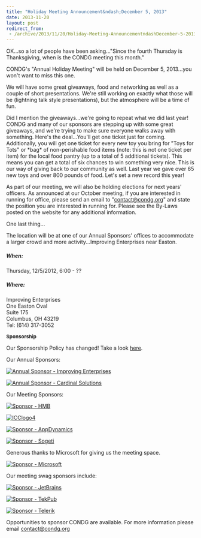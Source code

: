 ```yaml
---
title: "Holiday Meeting Announcement&ndash;December 5, 2013"
date: 2013-11-20
layout: post
redirect_from:
 - /archive/2013/11/20/Holiday-Meeting-AnnouncementndashDecember-5-2013.aspx
---
```



OK...so a lot of people have been asking..."Since the fourth Thursday is Thanksgiving, when is the CONDG meeting this month."



CONDG's "Annual Holiday Meeting" will be held on December 5, 2013...you won't want to miss this one.



We will have some great giveaways, food and networking as well as a couple of short presentations. We're still working on exactly what those will be (lightning talk style presentations), but the atmosphere will be a time of fun.



Did I mention the giveaways...we're going to repeat what we did last year!      
CONDG and many of our sponsors are stepping up with some great giveaways, and we're trying to make sure everyone walks away with something. Here's the deal...You'll get one ticket just for coming. Additionally, you will get one ticket for every new toy you bring for "Toys for Tots" or \*bag\* of non-perishable food items (note: this is not one ticket per item) for the local food pantry (up to a total of 5 additional tickets). This means you can get a total of six chances to win something very nice. This is our way of giving back to our community as well. Last year we gave over 65 new toys and over 800 pounds of food. Let's set a new record this year!



As part of our meeting, we will also be holding elections for next years'      
officers. As announced at our October meeting, if you are interested in running for office, please send an email to "contact@condg.org" and state the position you are interested in running for. Please see the By-Laws posted on the website for any additional information.



One last thing...



The location will be at one of our Annual Sponsors' offices to accommodate a larger crowd and more activity...Improving Enterprises near Easton.


##### When:


Thursday, 12/5/2012, 6:00 - ??


##### Where:


Improving Enterprises      
One Easton Oval       
Suite 175       
Columbus, OH 43219       
Tel: (614) 317-3052



**<font size="2">Sponsorship</font>**



Our Sponsorship Policy has changed! Take a look [here](http://www.condg.org/documents/Sponsorship%20Policy.pdf).



Our Annual Sponsors:



[![Annual Sponsor - Improving Enterprises](http://condg.org/images/condg_org/Windows-Live-Writer/January-2013-Meeting-Announcement--_DBCD/clip_image0013_836cae65-6416-43f8-9634-cdf52c5f00a8.jpg "Annual Sponsor - Improving Enterprises")](http://www.improvingenterprises.com)



[![Annual Sponsor - Cardinal Solutions](http://condg.org/images/condg_org/Windows-Live-Writer/April-2013-Meeting-Announcement---MSMQ-a_B4CC/cardinal_color_tagline3_aa7a59d8-6af9-4071-a3c6-715999b671b0.jpg "Annual Sponsor - Cardinal Solutions")](http://www.cardinalsolutions.com)



Our Meeting Sponsors:



[![Sponsor - HMB](http://condg.org/images/condg_org/Windows-Live-Writer/January-2013-Meeting-Announcement--_DBCD/clip_image0033_345d4739-b377-4eef-b0cc-de2ce488a588.png "Sponsor - HMB")](http://hmbnet.com)



[![ICClogo4](http://condg.org/images/condg_org/Windows-Live-Writer/Holiday-Meeting-AnnouncementDecember-5-2_BA53/ICClogo4_ee4e074b-453b-4144-bd2b-d118159a6e60.jpg "ICClogo4")](http://www.icctechnology.com/)



[![Sponsor - AppDynamics](http://condg.org/images/condg_org/Windows-Live-Writer/January-2013-Meeting-Announcement--_DBCD/clip_image0053_2dcab694-3305-4217-bd01-3197dce29f31.png "Sponsor - AppDynamics")](http://www.appdynamics.com)



[![Sponsor - Sogeti](http://condg.org/images/condg_org/Windows-Live-Writer/January-2013-Meeting-Announcement--_DBCD/sogeticolor_small_thumb.gif "Sponsor - Sogeti")](http://us.sogeti.com)



Generous thanks to Microsoft for giving us the meeting space.



[![Sponsor - Microsoft](http://condg.org/images/condg_org/Windows-Live-Writer/January-2013-Meeting-Announcement--_DBCD/clip_image0063_017112b5-ebbc-4d6b-9105-9a99563d1af4.png "Sponsor - Microsoft")](http://www.microsoft.com)



Our meeting swag sponsors include:



[![Sponsor - JetBrains](http://condg.org/images/condg_org/Windows-Live-Writer/January-2013-Meeting-Announcement--_DBCD/clip_image0073_813519ba-ec40-4014-b290-0f59941c9ad2.gif "Sponsor - JetBrains")](http://www.jetbrains.com/)



[![Sponsor - TekPub](http://condg.org/images/condg_org/Windows-Live-Writer/January-2013-Meeting-Announcement--_DBCD/clip_image0083_5c7c9dad-55ae-4900-8acf-50958e89728c.png "Sponsor - TekPub")](http://tekpub.com)



[![Sponsor - Telerik](http://condg.org/images/condg_org/Windows-Live-Writer/January-2013-Meeting-Announcement--_DBCD/telerik_logo_RGB_photoshop_thumb.jpg "Sponsor - Telerik")](http://www.telerik.com)



Opportunities to sponsor CONDG are available. For more information please email [contact@condg.org](mailto:contact@condg.org)

